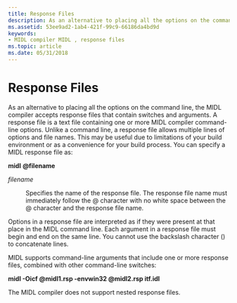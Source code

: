 ```yaml
---
title: Response Files
description: As an alternative to placing all the options on the command line, the MIDL compiler accepts response files that contain switches and arguments.
ms.assetid: 53ee9ad2-1ab4-421f-99c9-66186da4bd9d
keywords:
- MIDL compiler MIDL , response files
ms.topic: article
ms.date: 05/31/2018
---
```


# Response Files

As an alternative to placing all the options on the command line, the MIDL compiler accepts response files that contain switches and arguments. A response file is a text file containing one or more MIDL compiler command-line options. Unlike a command line, a response file allows multiple lines of options and file names. This may be useful due to limitations of your build environment or as a convenience for your build process. You can specify a MIDL response file as:

**midl** **\@filename**

<dl> <dt>

<span id="filename"></span><span id="FILENAME"></span>*filename*
</dt> <dd>

Specifies the name of the response file. The response file name must immediately follow the @ character with no white space between the @ character and the response file name.

</dd> </dl>

Options in a response file are interpreted as if they were present at that place in the MIDL command line. Each argument in a response file must begin and end on the same line. You cannot use the backslash character (\) to concatenate lines.

MIDL supports command-line arguments that include one or more response files, combined with other command-line switches:

**midl -Oicf @midl1.rsp -envwin32 @midl2.rsp itf.idl**

The MIDL compiler does not support nested response files.

 

 




